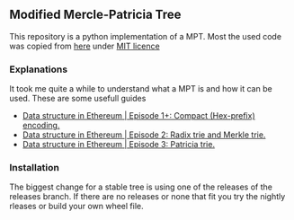 ## Modified Mercle-Patricia Tree
This repository is a python implementation of a MPT. Most the used code was copied from [here](https://github.com/popzxc/merkle-patricia-trie/blob/master/LICENSE) under [MIT licence]('\\docs')

### Explanations
It took me quite a while to understand what a MPT is and how it can be used.
These are some usefull guides
- [Data structure in Ethereum | Episode 1+: Compact (Hex-prefix) encoding.](https://medium.com/coinmonks/data-structure-in-ethereum-episode-1-compact-hex-prefix-encoding-12558ae02791)
- [Data structure in Ethereum | Episode 2: Radix trie and Merkle trie.](https://medium.com/coinmonks/data-structure-in-ethereum-episode-2-radix-trie-and-merkle-trie-d941d0bfd69a)
- [Data structure in Ethereum | Episode 3: Patricia trie.](https://medium.com/coinmonks/data-structure-in-ethereum-episode-3-patricia-trie-b7b0ccddd32f)

### Installation
The biggest change for a stable tree is using one of the releases of the releases branch. If there are no releases or none that fit you try the nightly rleases or build your own wheel file.